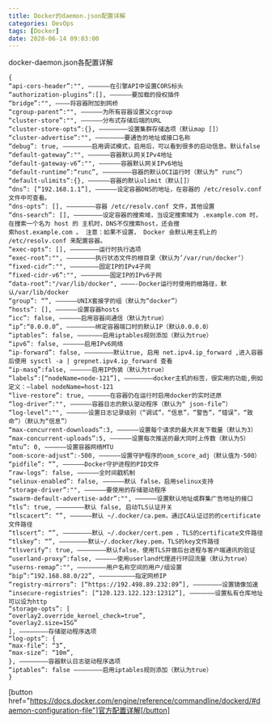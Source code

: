 ```yaml
---
title: Docker的daemon.json配置详解
categories: DevOps
tags: [Docker]
date: 2020-06-14 09:03:00
---
```

docker-daemon.json各配置详解

    {
    “api-cors-header”:"", ——————在引擎API中设置CORS标头
    “authorization-plugins”:[], ——————要加载的授权插件
    “bridge”:"", ————将容器附加到网桥
    “cgroup-parent”:"", ——————为所有容器设置父cgroup
    “cluster-store”:"", ——————分布式存储后端的URL
    “cluster-store-opts”:{}, ————————设置集群存储选项（默认map []）
    “cluster-advertise”:"", ————————要通告的地址或接口名称
    “debug”: true, ————————启用调试模式，启用后，可以看到很多的启动信息。默认false
    “default-gateway”:"", ——————容器默认网关IPv4地址
    “default-gateway-v6”:"", ——————容器默认网关IPv6地址
    “default-runtime”:“runc”, ————————容器的默认OCI运行时（默认为“ runc”）
    “default-ulimits”:{}, ——————容器的默认ulimit（默认[]）
    “dns”: [“192.168.1.1”], ——————设定容器DNS的地址，在容器的 /etc/resolv.conf文件中可查看。
    “dns-opts”: [], ————————容器 /etc/resolv.conf 文件，其他设置
    “dns-search”: [], ————————设定容器的搜索域，当设定搜索域为 .example.com 时，在搜索一个名为 host 的 主机时，DNS不仅搜索host，还会搜
    索host.example.com 。 注意：如果不设置， Docker 会默认用主机上的 /etc/resolv.conf 来配置容器。
    “exec-opts”: [], ————————运行时执行选项
    “exec-root”:"", ————————执行状态文件的根目录（默认为’/var/run/docker‘）
    “fixed-cidr”:"", ————————固定IP的IPv4子网
    “fixed-cidr-v6”:"", ————————固定IP的IPv6子网
    “data-root”:"/var/lib/docker", ————-Docker运行时使用的根路径，默认/var/lib/docker
    “group”: “”, ——————UNIX套接字的组（默认为“docker”）
    “hosts”: [], ——————设置容器hosts
    “icc”: false, ——————启用容器间通信（默认为true）
    “ip”:“0.0.0.0”, ————————绑定容器端口时的默认IP（默认0.0.0.0）
    “iptables”: false, ———————启用iptables规则添加（默认为true）
    “ipv6”: false, ——————启用IPv6网络
    “ip-forward”: false, ————————默认true, 启用 net.ipv4.ip_forward ,进入容器后使用 sysctl -a | grepnet.ipv4.ip_forward 查看
    “ip-masq”:false, ——————启用IP伪装（默认为true）
    “labels”:[“nodeName=node-121”], ————————docker主机的标签，很实用的功能,例如定义：–label nodeName=host-121
    “live-restore”: true, ——————在容器仍在运行时启用docker的实时还原
    “log-driver”:"", ——————容器日志的默认驱动程序（默认为“ json-file”）
    “log-level”:"", ——————设置日志记录级别（“调试”，“信息”，“警告”，“错误”，“致命”）（默认为“信息”）
    “max-concurrent-downloads”:3, ——————设置每个请求的最大并发下载量（默认为3）
    “max-concurrent-uploads”:5, ——————设置每次推送的最大同时上传数（默认为5）
    “mtu”: 0, ——————设置容器网络MTU
    “oom-score-adjust”:-500, ——————设置守护程序的oom_score_adj（默认值为-500）
    “pidfile”: “”, ——————Docker守护进程的PID文件
    “raw-logs”: false, ——————全时间戳机制
    “selinux-enabled”: false, ——————默认 false，启用selinux支持
    “storage-driver”:"", ——————要使用的存储驱动程序
    “swarm-default-advertise-addr”:"", ——————设置默认地址或群集广告地址的接口
    “tls”: true, ————————默认 false, 启动TLS认证开关
    “tlscacert”: “”, ——————默认 ~/.docker/ca.pem，通过CA认证过的的certificate文件路径
    “tlscert”: “”, ————————默认 ~/.docker/cert.pem ，TLS的certificate文件路径
    “tlskey”: “”, ————————默认~/.docker/key.pem，TLS的key文件路径
    “tlsverify”: true, ————————默认false，使用TLS并做后台进程与客户端通讯的验证
    “userland-proxy”:false, ——————使用userland代理进行环回流量（默认为true）
    “userns-remap”:"", ————————用户名称空间的用户/组设置
    “bip”:“192.168.88.0/22”, ——————————指定网桥IP
    “registry-mirrors”: [“https://192.498.89.232:89”], ————————设置镜像加速
    “insecure-registries”: [“120.123.122.123:12312”], ———————设置私有仓库地址可以设为http
    “storage-opts”: [
    “overlay2.override_kernel_check=true”,
    “overlay2.size=15G”
    ], ————————存储驱动程序选项
    “log-opts”: {
    “max-file”: “3”,
    “max-size”: “10m”,
    }, ————————容器默认日志驱动程序选项
    “iptables”: false ————————启用iptables规则添加（默认为true）
    }
[button href="https://docs.docker.com/engine/reference/commandline/dockerd/#daemon-configuration-file"]官方配置详解[/button]
